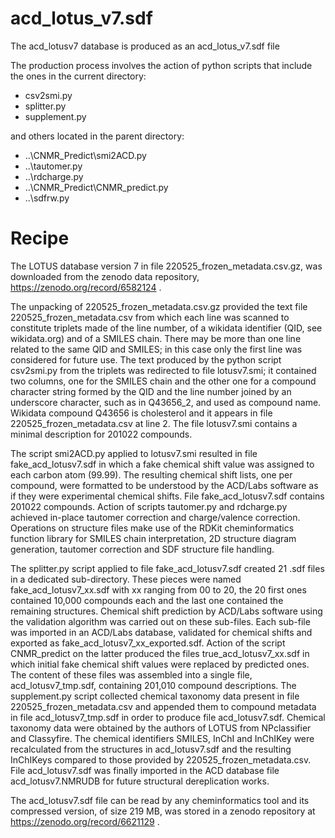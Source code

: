 acd_lotus_v7.sdf
================

The acd_lotusv7 database is produced as an acd_lotus_v7.sdf file

The production process involves the action of python scripts
that include the ones in the current directory:

- csv2smi.py
- splitter.py
- supplement.py

and others located in the parent directory:

- ..\CNMR_Predict\smi2ACD.py
- ..\tautomer.py
- ..\rdcharge.py
- ..\CNMR_Predict\CNMR_predict.py
- ..\sdfrw.py

Recipe
======

The LOTUS database version 7 in file 220525_frozen_metadata.csv.gz, was downloaded from the zenodo data repository,
https://zenodo.org/record/6582124 .

The unpacking of 220525_frozen_metadata.csv.gz provided the text file 220525_frozen_metadata.csv from which each line was scanned
to constitute triplets made of the line number, of a wikidata identifier (QID, see wikidata.org) and of a SMILES chain.
There may be more than one line related to the same QID and SMILES; in this case only the first line was considered for future use.
The text produced by the python script csv2smi.py from the triplets was redirected to file lotusv7.smi;
it contained two columns, one for the SMILES chain and the other one for a compound character string formed
by the QID and the line number joined by an underscore character, such as in Q43656_2, and used as compound name.
Wikidata compound Q43656 is cholesterol and it appears in file 220525_frozen_metadata.csv at line 2.
The file lotusv7.smi contains a minimal description for 201022 compounds.

The script smi2ACD.py applied to lotusv7.smi resulted in file fake_acd_lotusv7.sdf in which a fake chemical shift value
was assigned to each carbon atom (99.99).
The resulting chemical shift lists, one per compound, were formatted to be understood by the ACD/Labs software
as if they were experimental chemical shifts. File fake_acd_lotusv7.sdf contains 201022 compounds.
Action of scripts tautomer.py and rdcharge.py achieved in-place tautomer correction and charge/valence correction.
Operations on structure files make use of the RDKit cheminformatics function library for SMILES chain interpretation, 2D structure diagram generation,
tautomer correction and SDF structure file handling.

The splitter.py script applied to file fake_acd_lotusv7.sdf created 21 .sdf files in a dedicated sub-directory.
These pieces were named fake_acd_lotusv7_xx.sdf with xx ranging from 00 to 20, the 20 first ones contained 10,000 compounds each
and the last one contained the remaining structures.
Chemical shift prediction by ACD/Labs software using the validation algorithm was carried out on these sub-files.
Each sub-file was imported in an ACD/Labs database, validated for chemical shifts and exported as fake_acd_lotusv7_xx_exported.sdf.
Action of the script CNMR_predict on the latter produced the files true_acd_lotusv7_xx.sdf in which
initial fake chemical shift values were replaced by predicted ones.
The content of these files was assembled into a single file, acd_lotusv7_tmp.sdf, containing 201,010 compound descriptions.
The supplement.py script collected chemical taxonomy data present in file 220525_frozen_metadata.csv
and appended them to compound metadata in file acd_lotusv7_tmp.sdf in order to produce file acd_lotusv7.sdf.
Chemical taxonomy data were obtained by the authors of LOTUS from NPclassifier and Classyfire.
The chemical identifiers SMILES, InChI and InChIKey were recalculated from the structures in acd_lotusv7.sdf
and the resulting InChIKeys compared to those provided by 220525_frozen_metadata.csv.
File acd_lotusv7.sdf was finally imported in the ACD database file acd_lotusv7.NMRUDB for future structural dereplication works.

The acd_lotusv7.sdf file can be read by any cheminformatics tool and its compressed version, of size 219 MB,
was stored in a zenodo repository at https://zenodo.org/record/6621129 .

